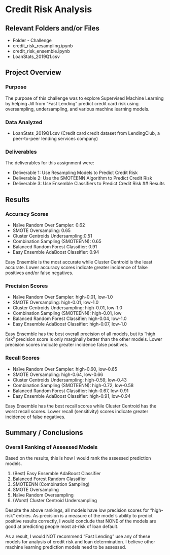 # Credit Risk Analysis
## Relevant Folders and/or Files
-	Folder - Challenge
-	credit_risk_resampling.ipynb
-	credit_risk_ensemble.ipynb
-	LoanStats_2019Q1.csv

## Project Overview
### Purpose

The purpose of this challenge was to explore Supervised Machine Learning by helping Jill from “Fast Lending” predict credit card risk using oversampling, undersampling, and various machine learning models.  

### Data Analyzed
-	LoanStats_2019Q1.csv (Credit card credit dataset from LendingClub, a peer-to-peer lending services company)

### Deliverables 
The deliverables for this assignment were:
-	Deliverable 1: Use Resampling Models to Predict Credit Risk 
-	Deliverable 2: Use the SMOTEENN Algorithm to Predict Credit Risk 
-	Deliverable 3: Use Ensemble Classifiers to Predict Credit Risk ## Results

## Results
### Accuracy Scores
-	Naïve Random Over Sampler: 0.62
-	SMOTE Oversampling: 0.65
-	Cluster Centroids Undersampling:0.51
-	Combination Sampling (SMOTEENN): 0.65
-	Balanced Random Forest Classifier: 0.91
-	Easy Ensemble AdaBoost Classifier: 0.94

Easy Ensemble is the most accurate while Cluster Centroid is the least accurate. Lower accuracy scores indicate greater incidence of false positives and/or false negatives.  

### Precision Scores
-	Naïve Random Over Sampler: high-0.01, low-1.0
-	SMOTE Oversampling: high-0.01, low-1.0
-	Cluster Centroids Undersampling: high-0.01, low-1.0
-	Combination Sampling (SMOTEENN): high-0.01, low
-	Balanced Random Forest Classifier: high-0.04, low-1.0
-	Easy Ensemble AdaBoost Classifier: high-0.07, low-1.0

Easy Ensemble has the best overall precision of all models, but its “high risk” precision score is only marginally better than the other models. Lower precision scores indicate greater incidence false positives.  

### Recall Scores
-	Naïve Random Over Sampler: high-0.60, low-0.65
-	SMOTE Oversampling: high-0.64, low-0.66
-	Cluster Centroids Undersampling: high-0.59, low-0.43
-	Combination Sampling (SMOTEENN): high-0.72, low-0.58
-	Balanced Random Forest Classifier: high-0.67, low-0.91
-	Easy Ensemble AdaBoost Classifier: high-0.91, low-0.94

Easy Ensemble has the best recall scores while Cluster Centroid has the worst recall scores. Lower recall (sensitivity) scores indicate greater incidence of false negatives.  

## Summary / Conclusions
### Overall Ranking of Assessed Models
Based on the results, this is how I would rank the assessed prediction models. 
1.	(Best) Easy Ensemble AdaBoost Classifier
2.	Balanced Forest Random Classifier
3.	SMOTEENN (Combination Sampling)
4.	SMOTE Oversampling
5.	Naïve Random Oversampling
6.	(Worst) Cluster Centroid Undersampling

Despite the above rankings, all models have low precision scores for “high-risk” entries. As precision is a measure of the model’s ability to predict positive results correctly, I would conclude that NONE of the models are good at predicting people most at-risk of loan default. 

As a result, I would NOT recommend “Fast Lending” use any of these models for analysis of credit risk and loan determination.  I believe other machine learning prediction models need to be assessed.    

